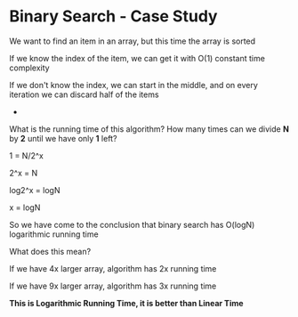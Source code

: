 # Binary Search - Case Study

We want to find an item in an array, but this time the array is sorted

If we know the index of the item, we can get it with O(1) constant time complexity

If we don't know the index, we can start in the middle, and on every iteration we can discard half of the items

-

What is the running time of this algorithm? How many times can we divide **N** by **2** until we have only **1** left?

1 = N/2^x

2^x = N

log2^x = logN

x = logN

So we have come to the conclusion that binary search has O(logN) logarithmic running time

What does this mean?

If we have 4x larger array, algorithm has 2x running time

If we have 9x larger array, algorithm has 3x running time

**This is Logarithmic Running Time, it is better than Linear Time**
